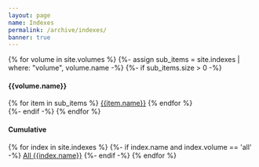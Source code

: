 ```yaml
---
layout: page
name: Indexes
permalink: /archive/indexes/
banner: true
---
```


<div class="row">
  {% for volume in site.volumes %}
  {%- assign sub_items = site.indexes | where: "volume", volume.name -%}
  {%- if sub_items.size > 0 -%}
  <div class="col s12 m4 l3">
    <div class="collection with-header">
      <h4 class="collection-header">{{volume.name}}</h4>
      {% for item in sub_items %}
        <a href="{{item.url}}" class="waves-effect collection-item">{{item.name}}</a>
      {% endfor %}
    </div>
  </div>
  {%- endif -%}
  {% endfor %}
</div>
<div class="row">
  <div class="col s12 m5 l4">
    <div class="collection with-header">
      <h4 class="collection-header">Cumulative</h4>
      {% for index in site.indexes %}
      {%- if index.name and index.volume == 'all' -%}
        <a href="{{index.url}}" class="waves-effect collection-item">All {{index.name}}</a>
      {%- endif -%}
      {% endfor %}
    </div>
  </div>
</div>
